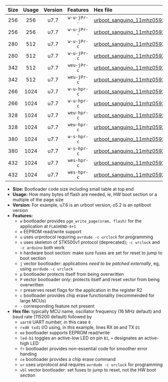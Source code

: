 |Size|Usage|Version|Features|Hex file|
|:-:|:-:|:-:|:-:|:--|
|256|256|u7.7|`w-u-jPr--`|[urboot_sanguino_11mhz0592_230400bps_uart0_rxd0_txd1_led+b0_fr_ur_vbl.hex](https://raw.githubusercontent.com/stefanrueger/urboot.hex/main/boards/sanguino/fcpu_11mhz0592/230400_bps/urboot_sanguino_11mhz0592_230400bps_uart0_rxd0_txd1_led+b0_fr_ur_vbl.hex)|
|256|256|u7.7|`w-u-jPr--`|[urboot_sanguino_11mhz0592_230400bps_uart1_rxd2_txd3_led+b0_fr_ur_vbl.hex](https://raw.githubusercontent.com/stefanrueger/urboot.hex/main/boards/sanguino/fcpu_11mhz0592/230400_bps/urboot_sanguino_11mhz0592_230400bps_uart1_rxd2_txd3_led+b0_fr_ur_vbl.hex)|
|280|512|u7.7|`w-u-jPr-c`|[urboot_sanguino_11mhz0592_230400bps_uart0_rxd0_txd1_led+b0_fr_ce_ur_vbl.hex](https://raw.githubusercontent.com/stefanrueger/urboot.hex/main/boards/sanguino/fcpu_11mhz0592/230400_bps/urboot_sanguino_11mhz0592_230400bps_uart0_rxd0_txd1_led+b0_fr_ce_ur_vbl.hex)|
|280|512|u7.7|`w-u-jPr-c`|[urboot_sanguino_11mhz0592_230400bps_uart1_rxd2_txd3_led+b0_fr_ce_ur_vbl.hex](https://raw.githubusercontent.com/stefanrueger/urboot.hex/main/boards/sanguino/fcpu_11mhz0592/230400_bps/urboot_sanguino_11mhz0592_230400bps_uart1_rxd2_txd3_led+b0_fr_ce_ur_vbl.hex)|
|342|512|u7.7|`weu-jPr-c`|[urboot_sanguino_11mhz0592_230400bps_uart0_rxd0_txd1_ee_led+b0_fr_ce_ur_vbl.hex](https://raw.githubusercontent.com/stefanrueger/urboot.hex/main/boards/sanguino/fcpu_11mhz0592/230400_bps/urboot_sanguino_11mhz0592_230400bps_uart0_rxd0_txd1_ee_led+b0_fr_ce_ur_vbl.hex)|
|342|512|u7.7|`weu-jPr-c`|[urboot_sanguino_11mhz0592_230400bps_uart1_rxd2_txd3_ee_led+b0_fr_ce_ur_vbl.hex](https://raw.githubusercontent.com/stefanrueger/urboot.hex/main/boards/sanguino/fcpu_11mhz0592/230400_bps/urboot_sanguino_11mhz0592_230400bps_uart1_rxd2_txd3_ee_led+b0_fr_ce_ur_vbl.hex)|
|266|1024|u7.7|`w-u-hpr-c`|[urboot_sanguino_11mhz0592_230400bps_uart0_rxd0_txd1_led+b0_fr_ce_ur.hex](https://raw.githubusercontent.com/stefanrueger/urboot.hex/main/boards/sanguino/fcpu_11mhz0592/230400_bps/urboot_sanguino_11mhz0592_230400bps_uart0_rxd0_txd1_led+b0_fr_ce_ur.hex)|
|266|1024|u7.7|`w-u-hpr-c`|[urboot_sanguino_11mhz0592_230400bps_uart1_rxd2_txd3_led+b0_fr_ce_ur.hex](https://raw.githubusercontent.com/stefanrueger/urboot.hex/main/boards/sanguino/fcpu_11mhz0592/230400_bps/urboot_sanguino_11mhz0592_230400bps_uart1_rxd2_txd3_led+b0_fr_ce_ur.hex)|
|328|1024|u7.7|`weu-hpr-c`|[urboot_sanguino_11mhz0592_230400bps_uart0_rxd0_txd1_ee_led+b0_fr_ce_ur.hex](https://raw.githubusercontent.com/stefanrueger/urboot.hex/main/boards/sanguino/fcpu_11mhz0592/230400_bps/urboot_sanguino_11mhz0592_230400bps_uart0_rxd0_txd1_ee_led+b0_fr_ce_ur.hex)|
|328|1024|u7.7|`weu-hpr-c`|[urboot_sanguino_11mhz0592_230400bps_uart1_rxd2_txd3_ee_led+b0_fr_ce_ur.hex](https://raw.githubusercontent.com/stefanrueger/urboot.hex/main/boards/sanguino/fcpu_11mhz0592/230400_bps/urboot_sanguino_11mhz0592_230400bps_uart1_rxd2_txd3_ee_led+b0_fr_ce_ur.hex)|
|380|1024|u7.7|`w-s-hpr-c`|[urboot_sanguino_11mhz0592_230400bps_uart0_rxd0_txd1_led+b0_fr_ce.hex](https://raw.githubusercontent.com/stefanrueger/urboot.hex/main/boards/sanguino/fcpu_11mhz0592/230400_bps/urboot_sanguino_11mhz0592_230400bps_uart0_rxd0_txd1_led+b0_fr_ce.hex)|
|380|1024|u7.7|`w-s-hpr-c`|[urboot_sanguino_11mhz0592_230400bps_uart1_rxd2_txd3_led+b0_fr_ce.hex](https://raw.githubusercontent.com/stefanrueger/urboot.hex/main/boards/sanguino/fcpu_11mhz0592/230400_bps/urboot_sanguino_11mhz0592_230400bps_uart1_rxd2_txd3_led+b0_fr_ce.hex)|
|432|1024|u7.7|`wes-hpr-c`|[urboot_sanguino_11mhz0592_230400bps_uart0_rxd0_txd1_ee_led+b0_fr_ce.hex](https://raw.githubusercontent.com/stefanrueger/urboot.hex/main/boards/sanguino/fcpu_11mhz0592/230400_bps/urboot_sanguino_11mhz0592_230400bps_uart0_rxd0_txd1_ee_led+b0_fr_ce.hex)|
|432|1024|u7.7|`wes-hpr-c`|[urboot_sanguino_11mhz0592_230400bps_uart1_rxd2_txd3_ee_led+b0_fr_ce.hex](https://raw.githubusercontent.com/stefanrueger/urboot.hex/main/boards/sanguino/fcpu_11mhz0592/230400_bps/urboot_sanguino_11mhz0592_230400bps_uart1_rxd2_txd3_ee_led+b0_fr_ce.hex)|

- **Size:** Bootloader code size including small table at top end
- **Usage:** How many bytes of flash are needed, ie, HW boot section or a multiple of the page size
- **Version:** For example, u7.6 is an urboot version, o5.2 is an optiboot version
- **Features:**
  + `w` bootloader provides `pgm_write_page(sram, flash)` for the application at `FLASHEND-4+1`
  + `e` EEPROM read/write support
  + `u` uses urprotocol requiring `avrdude -c urclock` for programming
  + `s` uses skeleton of STK500v1 protocol (deprecated); `-c urclock` and `-c arduino` both work
  + `h` hardware boot section: make sure fuses are set for reset to jump to boot section
  + `j` vector bootloader: applications *need to be patched externally*, eg, using `avrdude -c urclock`
  + `p` bootloader protects itself from being overwritten
  + `P` vector bootloader only: protects itself and reset vector from being overwritten
  + `r` preserves reset flags for the application in the register R2
  + `c` bootloader provides chip erase functionality (recommended for large MCUs)
  + `-` corresponding feature not present
- **Hex file:** typically MCU name, oscillator frequency (16 MHz default) and baud rate (115200 default) followed by
  + `uart0` UART number, in this case `0`
  + `rxd0 txd1` I/O using, in this example, lines RX `D0` and TX `D1`
  + `ee` bootloader supports EEPROM read/write
  + `led-b1` toggles an active-low LED on pin `B1`, `+` designates an active-high LED
  + `fr` bootloader provides non-essential code for smoother error handing
  + `ce` bootloader provides a chip erase command
  + `ur` uses urprotocol and requires `avrdude -c urclock` for programming
  + `vbl` vector bootloader: set fuses to jump to reset, not the HW boot section
